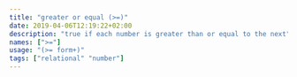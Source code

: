 ```yaml
---
title: "greater or equal (>=)"
date: 2019-04-06T12:19:22+02:00
description: "true if each number is greater than or equal to the next"
names: [">="]
usage: "(>= form+)"
tags: ["relational" "number"]
---
```

